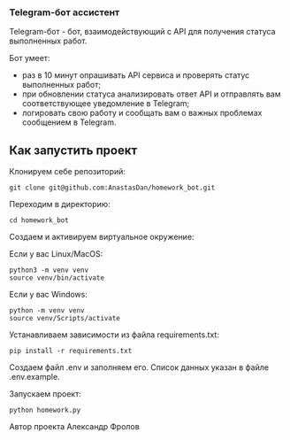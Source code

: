 ### Telegram-бот ассистент

Telegram-бот - бот, взаимодействующий с API для получения статуса выполненных работ.

Бот умеет:

- раз в 10 минут опрашивать API сервиса и проверять статус выполненных работ;
- при обновлении статуса анализировать ответ API и отправлять вам соответствующее уведомление в Telegram;
- логировать свою работу и сообщать вам о важных проблемах сообщением в Telegram.

## Как запустить проект

Клонируем себе репозиторий:

```
git clone git@github.com:AnastasDan/homework_bot.git
```

Переходим в директорию:
```
cd homework_bot
```

Cоздаем и активируем виртуальное окружение:

Если у вас Linux/MacOS:

```
python3 -m venv venv
source venv/bin/activate
```

Если у вас Windows:

```
python -m venv venv
source venv/Scripts/activate
```

Устанавливаем зависимости из файла requirements.txt:

```
pip install -r requirements.txt
```

Создаем файл .env и заполняем его. Список данных указан в файле .env.example.

Запускаем проект:

```
python homework.py
```
Автор проекта
Александр Фролов